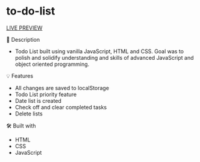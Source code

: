 # to-do-list
[LIVE PREVIEW](https://rococo-cucurucho-3d6c5f.netlify.app/)

📝 Description
- Todo List built using vanilla JavaScript, HTML and CSS. Goal was to polish and solidify understanding and skills of advanced JavaScript and object oriented programming.

💡 Features
- All changes are saved to localStorage
- Todo List priority feature
- Date list is created
- Check off and clear completed tasks
- Delete lists

🛠️ Built with
- HTML
- CSS
- JavaScript
